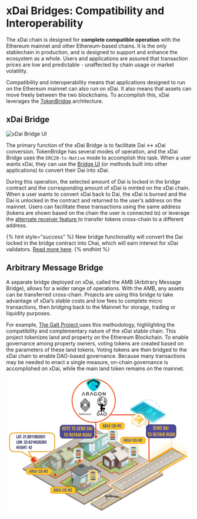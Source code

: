 # xDai Bridges: Compatibility and Interoperability

The xDai chain is designed for **complete compatible operation** with the Ethereum mainnet and other Ethereum-based chains. It is the only stablechain in production, and is designed to support and enhance the ecosystem as a whole. Users and applications are assured that transaction prices are low and predictable - unaffected by chain usage or market volatility.

Compatibility and interoperability means that applications designed to run on the Ethereum mainnet can also run on xDai. It also means that assets can move freely between the two blockchains. To accomplish this, xDai leverages the [TokenBridge](https://docs.tokenbridge.net/) architecture.

## **xDai Bridge**

![xDai Bridge UI](../../.gitbook/assets/bridgeui.png)

The primary function of the xDai Bridge is to facilitate Dai &lt;-&gt; xDai conversion.  TokenBridge has several modes of operation, and the xDai Bridge uses the `ERC20-to-Native` mode to accomplish this task. When a user wants xDai, they can use the [Bridge UI](https://dai-bridge.poa.network/) \(or methods built into other applications\) to convert their Dai into xDai. 

During this operation, the selected amount of Dai is locked in the bridge contract and the corresponding amount of xDai is minted on the xDai chain.  When a user wants to convert xDai back to Dai, the xDai is burned and the Dai is unlocked in the contract and returned to the user’s address on the mainnet. Users can facilitate these transactions using the same address \(tokens are shown based on the chain the user is connected to\) or leverage the [alternate receiver feature ](https://docs.tokenbridge.net/xdai-bridge/using-the-xdai-bridge/alternative-receiver-for-the-xdai-bridge)to transfer tokens cross-chain to a different address.

{% hint style="success" %}
New bridge functionality will convert the Dai locked in the bridge contract into Chai, which will earn interest for xDai validators. [Read more here](../../for-stakers/stake-reward-mechanics/xdai-rewards/).
{% endhint %}

## **Arbitrary Message Bridge**

A separate bridge deployed on xDai, called the AMB \(Arbitrary Message Bridge\), allows for a wider range of operations. With the AMB, any assets can be transferred cross-chain. Projects are using this bridge to take advantage of xDai’s stable costs and low fees to complete micro transactions, then bridging back to the Mainnet for storage, trading or liquidity purposes. 

For example, [The Galt Project ](http://galtproject.io/)uses this methodology, highlighting the compatibility and complementary nature of the xDai stable chain. This project tokenizes land and property on the Ethereum Blockchain. To enable governance among property owners, voting tokens are created based on the parameters of these land tokens. Voting tokens are then bridged to the xDai chain to enable DAO-based governance. Because many transactions may be needed to enact a single measure, on-chain governance is accomplished on xDai, while the main land token remains on the mainnet. 

![Galt Project Overview](../../.gitbook/assets/galt1%20%281%29.png)

